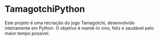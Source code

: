 # TamagotchiPython
Este projeto é uma recriação do jogo Tamagotchi, desenvolvido inteiramente em Python. O objetivo é mantê-lo vivo, feliz e saudável pelo maior tempo possível.
